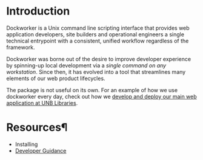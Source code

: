 # Introduction
 Dockworker is a Unix command line scripting interface that provides web application developers, site builders and operational engineers a single technical entrypoint with a consistent, unified workflow regardless of the framework.

Dockworker was borne out of the desire to improve developer experience by spinning-up local development via a *single command on any workstation*. Since then, it has evolved into a tool that streamlines many elements of our web product lifecycles.

The package is not useful on its own. For an example of how we use dockworker every day, check out how we  [develop and deploy our main web application at UNB Libraries](https://github.com/unb-libraries/lib.unb.ca).

# Resources¶
* Installing
* [Developer Guidance](developerGuidance.md)
